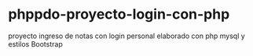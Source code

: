 # phppdo-proyecto-login-con-php
proyecto ingreso de notas con login personal elaborado con php mysql y estilos Bootstrap 
